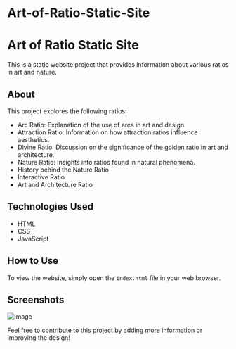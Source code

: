 # Art-of-Ratio-Static-Site


# Art of Ratio Static Site

This is a static website project that provides information about various ratios in art and nature.

## About

This project explores the following ratios:
- Arc Ratio: Explanation of the use of arcs in art and design.
- Attraction Ratio: Information on how attraction ratios influence aesthetics.
- Divine Ratio: Discussion on the significance of the golden ratio in art and architecture.
- Nature Ratio: Insights into ratios found in natural phenomena.
- History behind the Nature Ratio
- Interactive Ratio
- Art and Architecture Ratio


## Technologies Used

- HTML
- CSS
- JavaScript

## How to Use

To view the website, simply open the `index.html` file in your web browser.



## Screenshots
![image](https://github.com/The-Ajinkya/Art-of-Ratio-Static-Site/assets/120747007/e83b3401-9ec5-46d5-8584-ff75ca016c6e)


Feel free to contribute to this project by adding more information or improving the design!

